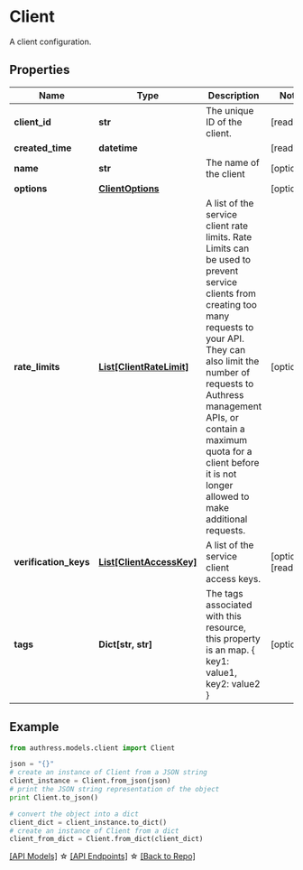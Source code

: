 # Client

A client configuration.

## Properties
Name | Type | Description | Notes
------------ | ------------- | ------------- | -------------
**client_id** | **str** | The unique ID of the client. | [readonly] 
**created_time** | **datetime** |  | [readonly] 
**name** | **str** | The name of the client | [optional] 
**options** | [**ClientOptions**](ClientOptions.md) |  | [optional] 
**rate_limits** | [**List[ClientRateLimit]**](ClientRateLimit.md) | A list of the service client rate limits. Rate Limits can be used to prevent service clients from creating too many requests to your API. They can also limit the number of requests to Authress management APIs, or contain a maximum quota for a client before it is not longer allowed to make additional requests. | [optional] 
**verification_keys** | [**List[ClientAccessKey]**](ClientAccessKey.md) | A list of the service client access keys. | [optional] [readonly] 
**tags** | **Dict[str, str]** | The tags associated with this resource, this property is an map. { key1: value1, key2: value2 } | [optional] 

## Example

```python
from authress.models.client import Client

json = "{}"
# create an instance of Client from a JSON string
client_instance = Client.from_json(json)
# print the JSON string representation of the object
print Client.to_json()

# convert the object into a dict
client_dict = client_instance.to_dict()
# create an instance of Client from a dict
client_from_dict = Client.from_dict(client_dict)
```
[[API Models]](./README.md#documentation-for-models) ☆ [[API Endpoints]](./README.md#documentation-for-api-endpoints) ☆ [[Back to Repo]](../README.md)


